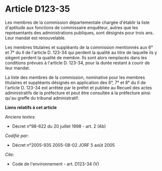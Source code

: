 # Article D123-35

Les membres de la commission départementale chargée d'établir la liste d'aptitude aux fonctions de commissaire enquêteur,
autres que les représentants des administrations publiques, sont désignés pour trois ans. Leur mandat est renouvelable.

Les membres titulaires et suppléants de la commission mentionnés aux 6° et 7° du II de l'article D. 123-34 qui perdent la
qualité au titre de laquelle ils y siègent perdent la qualité de membre. Ils sont alors remplacés dans les conditions prévues
à l'article D. 123-34, pour la durée restant à courir de leur mandat.

La liste des membres de la commission, nominative pour les membres titulaires et suppléants désignés en application des 6°,
7° et 8° du II de l'article D. 123-34 est arrêtée par le préfet et publiée au Recueil des actes administratifs de la
préfecture et peut être consultée à la préfecture ainsi qu'au greffe du tribunal administratif.

**Liens relatifs à cet article**

_Anciens textes_:

  - Décret n°98-622 du 20 juillet 1998 - art. 2 (Ab)

_Codifié par_:

  - Décret n°2005-935 2005-08-02 JORF 5 août 2005

_Cite_:

  - Code de l'environnement - art. D123-34 (V)
